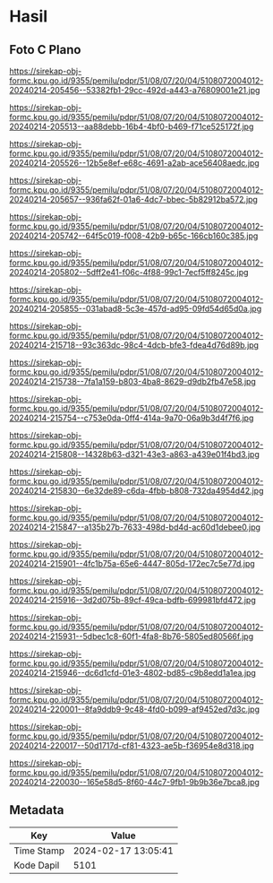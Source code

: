 # Hasil

## Foto C Plano

https://sirekap-obj-formc.kpu.go.id/9355/pemilu/pdpr/51/08/07/20/04/5108072004012-20240214-205456--53382fb1-29cc-492d-a443-a76809001e21.jpg

https://sirekap-obj-formc.kpu.go.id/9355/pemilu/pdpr/51/08/07/20/04/5108072004012-20240214-205513--aa88debb-16b4-4bf0-b469-f71ce525172f.jpg

https://sirekap-obj-formc.kpu.go.id/9355/pemilu/pdpr/51/08/07/20/04/5108072004012-20240214-205526--12b5e8ef-e68c-4691-a2ab-ace56408aedc.jpg

https://sirekap-obj-formc.kpu.go.id/9355/pemilu/pdpr/51/08/07/20/04/5108072004012-20240214-205657--936fa62f-01a6-4dc7-bbec-5b82912ba572.jpg

https://sirekap-obj-formc.kpu.go.id/9355/pemilu/pdpr/51/08/07/20/04/5108072004012-20240214-205742--64f5c019-f008-42b9-b65c-166cb160c385.jpg

https://sirekap-obj-formc.kpu.go.id/9355/pemilu/pdpr/51/08/07/20/04/5108072004012-20240214-205802--5dff2e41-f06c-4f88-99c1-7ecf5ff8245c.jpg

https://sirekap-obj-formc.kpu.go.id/9355/pemilu/pdpr/51/08/07/20/04/5108072004012-20240214-205855--031abad8-5c3e-457d-ad95-09fd54d65d0a.jpg

https://sirekap-obj-formc.kpu.go.id/9355/pemilu/pdpr/51/08/07/20/04/5108072004012-20240214-215718--93c363dc-98c4-4dcb-bfe3-fdea4d76d89b.jpg

https://sirekap-obj-formc.kpu.go.id/9355/pemilu/pdpr/51/08/07/20/04/5108072004012-20240214-215738--7fa1a159-b803-4ba8-8629-d9db2fb47e58.jpg

https://sirekap-obj-formc.kpu.go.id/9355/pemilu/pdpr/51/08/07/20/04/5108072004012-20240214-215754--c753e0da-0ff4-414a-9a70-06a9b3d4f7f6.jpg

https://sirekap-obj-formc.kpu.go.id/9355/pemilu/pdpr/51/08/07/20/04/5108072004012-20240214-215808--14328b63-d321-43e3-a863-a439e01f4bd3.jpg

https://sirekap-obj-formc.kpu.go.id/9355/pemilu/pdpr/51/08/07/20/04/5108072004012-20240214-215830--6e32de89-c6da-4fbb-b808-732da4954d42.jpg

https://sirekap-obj-formc.kpu.go.id/9355/pemilu/pdpr/51/08/07/20/04/5108072004012-20240214-215847--a135b27b-7633-498d-bd4d-ac60d1debee0.jpg

https://sirekap-obj-formc.kpu.go.id/9355/pemilu/pdpr/51/08/07/20/04/5108072004012-20240214-215901--4fc1b75a-65e6-4447-805d-172ec7c5e77d.jpg

https://sirekap-obj-formc.kpu.go.id/9355/pemilu/pdpr/51/08/07/20/04/5108072004012-20240214-215916--3d2d075b-89cf-49ca-bdfb-699981bfd472.jpg

https://sirekap-obj-formc.kpu.go.id/9355/pemilu/pdpr/51/08/07/20/04/5108072004012-20240214-215931--5dbec1c8-60f1-4fa8-8b76-5805ed80566f.jpg

https://sirekap-obj-formc.kpu.go.id/9355/pemilu/pdpr/51/08/07/20/04/5108072004012-20240214-215946--dc6d1cfd-01e3-4802-bd85-c9b8edd1a1ea.jpg

https://sirekap-obj-formc.kpu.go.id/9355/pemilu/pdpr/51/08/07/20/04/5108072004012-20240214-220001--8fa9ddb9-9c48-4fd0-b099-af9452ed7d3c.jpg

https://sirekap-obj-formc.kpu.go.id/9355/pemilu/pdpr/51/08/07/20/04/5108072004012-20240214-220017--50d1717d-cf81-4323-ae5b-f36954e8d318.jpg

https://sirekap-obj-formc.kpu.go.id/9355/pemilu/pdpr/51/08/07/20/04/5108072004012-20240214-220030--165e58d5-8f60-44c7-9fb1-9b9b36e7bca8.jpg


## Metadata

| Key        | Value               |
| ---------- | ------------------- |
| Time Stamp | 2024-02-17 13:05:41 |
| Kode Dapil | 5101                |



